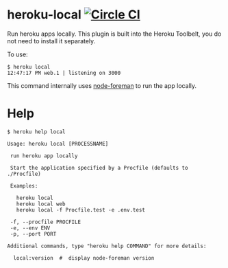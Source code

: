 heroku-local [![Circle CI](https://circleci.com/gh/heroku/heroku-local/tree/master.svg?style=svg)](https://circleci.com/gh/heroku/heroku-local/tree/master)
============

Run heroku apps locally. This plugin is built into the Heroku Toolbelt, you do not need to install it separately.

To use:

```
$ heroku local
12:47:17 PM web.1 | listening on 3000
```

This command internally uses [node-foreman](https://github.com/strongloop/node-foreman) to run the app locally.

Help
=======

```
$ heroku help local

Usage: heroku local [PROCESSNAME]

 run heroku app locally

 Start the application specified by a Procfile (defaults to ./Procfile)

 Examples:

   heroku local
   heroku local web
   heroku local -f Procfile.test -e .env.test

 -f, --procfile PROCFILE
 -e, --env ENV
 -p, --port PORT

Additional commands, type "heroku help COMMAND" for more details:

  local:version  #  display node-foreman version
```
